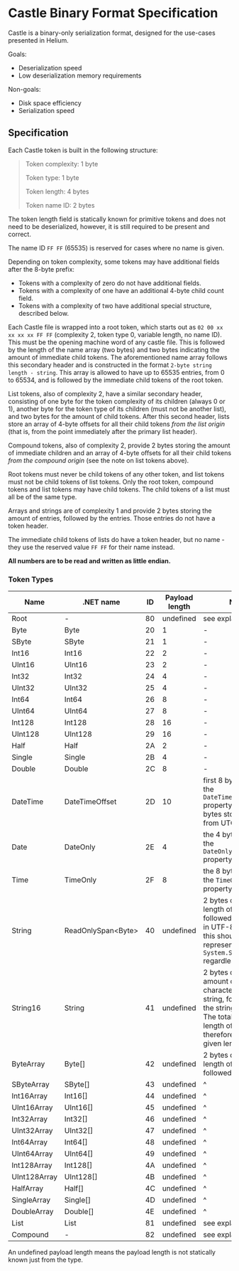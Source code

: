 # Castle Binary Format Specification

Castle is a binary-only serialization format, designed for the use-cases presented in Helium.

Goals: 
- Deserialization speed
- Low deserialization memory requirements

Non-goals:
- Disk space efficiency
- Serialization speed

## Specification

Each Castle token is built in the following structure:

> Token complexity: 1 byte
> 
> Token type: 1 byte
> 
> Token length: 4 bytes
> 
> Token name ID: 2 bytes

The token length field is statically known for primitive tokens and does not need to be deserialized, however, it is still required to be present and correct.

The name ID `FF FF` (65535) is reserved for cases where no name is given.

Depending on token complexity, some tokens may have additional fields after the 8-byte prefix:

- Tokens with a complexity of zero do not have additional fields. 
- Tokens with a complexity of one have an additional 4-byte child count field. 
- Tokens with a complexity of two have additional special structure, described below.

Each Castle file is wrapped into a root token, which starts out as `02 00 xx xx xx xx FF FF` (complexity 2, token type 0, variable length, no name ID). This must be the opening machine word of any castle file. This is followed by the length of the name array (two bytes) and two bytes indicating the amount of immediate child tokens. The aforementioned name array follows this secondary header and is constructed in the format `2-byte string length - string`. This array is allowed to have up to 65535 entries, from 0 to 65534, and is followed by the immediate child tokens of the root token.

List tokens, also of complexity 2, have a similar secondary header, consisting of one byte for the token complexity of its children (always 0 or 1), another byte for the token type of its children (must not be another list), and two bytes for the amount of child tokens. After this second header, lists store an array of 4-byte offsets for all their child tokens *from the list origin* (that is, from the point immediately after the primary list header).

Compound tokens, also of complexity 2, provide 2 bytes storing the amount of immediate children and an array of 4-byte offsets for all their child tokens *from the compound origin* (see the note on list tokens above).

Root tokens must never be child tokens of any other token, and list tokens must not be child tokens of list tokens. Only the root token, compound tokens and list tokens may have child tokens. The child tokens of a list must all be of the same type.

Arrays and strings are of complexity 1 and provide 2 bytes storing the amount of entries, followed by the entries. Those entries do not have a token header.

The immediate child tokens of lists do have a token header, but no name - they use the reserved value `FF FF` for their name instead.

**All numbers are to be read and written as little endian.**

### Token Types

Name | .NET name | ID | Payload length | Notes
---- | --------- | -- | -------------- | -----
Root | - | 80 | undefined | see explanation
Byte | Byte | 20 | 1 | -
SByte | SByte | 21 | 1 | -
Int16 | Int16 | 22 | 2 | -
UInt16 | UInt16 | 23 | 2 | -
Int32 | Int32 | 24 | 4 | -
UInt32 | UInt32 | 25 | 4 | -
Int64 | Int64 | 26 | 8 | -
UInt64 | UInt64 | 27 | 8 | -
Int128 | Int128 | 28 | 16 | -
UInt128 | UInt128 | 29 | 16 | -
Half | Half | 2A | 2 | -
Single | Single | 2B | 4 | -
Double | Double | 2C | 8 | -
DateTime | DateTimeOffset | 2D | 10 | first 8 bytes define the `DateTimeOffset.Ticks` property, latter 2 bytes store the offset from UTC in minutes.
Date | DateOnly | 2E | 4 | the 4 bytes define the `DateOnly.DayNumber` property.
Time | TimeOnly | 2F | 8 | the 8 bytes define the `TimeOnly.Ticks` property.
String | ReadOnlySpan\<Byte> | 40 | undefined | 2 bytes defining the length of the string, followed by the string in UTF-8. in libraries, this should be represented as `System.String` regardless.
String16 | String | 41 | undefined | 2 bytes defining the amount of UTF-16 characters in the string, followed by the string in UTF-16. The total binary length of the string is therefore twice the given length.
ByteArray | Byte[] | 42 | undefined | 2 bytes defining the length of the array, followed by the array
SByteArray | SByte[] | 43 | undefined | ^
Int16Array | Int16[] | 44 | undefined | ^
UInt16Array | UInt16[] | 45 | undefined | ^
Int32Array | Int32[] | 46 | undefined | ^
UInt32Array | UInt32[] | 47 | undefined | ^
Int64Array | Int64[] | 48 | undefined | ^
UInt64Array | UInt64[] | 49 | undefined | ^
Int128Array | Int128[] | 4A | undefined | ^
UInt128Array | UInt128[] | 4B | undefined | ^
HalfArray | Half[] | 4C | undefined | ^
SingleArray | Single[] | 4D | undefined | ^
DoubleArray | Double[] | 4E | undefined | ^
List | List<T> | 81 | undefined | see explanation
Compound | - | 82 | undefined | see explanation

An undefined payload length means the payload length is not statically known just from the type.